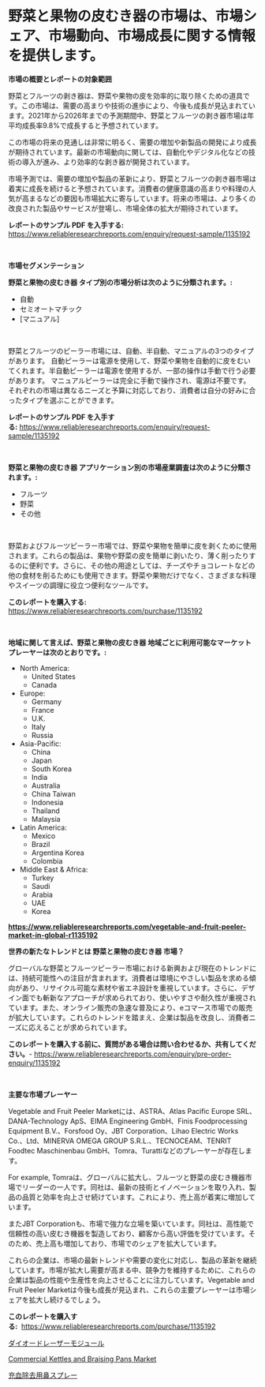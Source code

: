 <p><h1>野菜と果物の皮むき器の市場は、市場シェア、市場動向、市場成長に関する情報を提供します。</h1></p><p><strong>市場の概要とレポートの対象範囲</strong></p>
<p><p>野菜とフルーツの剥き器は、野菜や果物の皮を効率的に取り除くための道具です。この市場は、需要の高まりや技術の進歩により、今後も成長が見込まれています。2021年から2026年までの予測期間中、野菜とフルーツの剥き器市場は年平均成長率9.8%で成長すると予想されています。</p><p>この市場の将来の見通しは非常に明るく、需要の増加や新製品の開発により成長が期待されています。最新の市場動向に関しては、自動化やデジタル化などの技術の導入が進み、より効率的な剥き器が開発されています。</p><p>市場予測では、需要の増加や製品の革新により、野菜とフルーツの剥き器市場は着実に成長を続けると予想されています。消費者の健康意識の高まりや料理の人気が高まるなどの要因も市場拡大に寄与しています。将来の市場は、より多くの改良された製品やサービスが登場し、市場全体の拡大が期待されています。</p></p>
<p><strong>レポートのサンプル PDF を入手する:</strong> <a href="https://www.reliableresearchreports.com/enquiry/request-sample/1135192">https://www.reliableresearchreports.com/enquiry/request-sample/1135192</a></p>
<p>&nbsp;</p>
<p><strong>市場セグメンテーション</strong></p>
<p><strong>野菜と果物の皮むき器 タイプ別の市場分析は次のように分類されます。:</strong></p>
<p><ul><li>自動</li><li>セミオートマチック</li><li>[マニュアル]</li></ul></p>
<p>&nbsp;</p>
<p><p>野菜とフルーツのピーラー市場には、自動、半自動、マニュアルの3つのタイプがあります。 自動ピーラーは電源を使用して、野菜や果物を自動的に皮をむいてくれます。半自動ピーラーは電源を使用するが、一部の操作は手動で行う必要があります。 マニュアルピーラーは完全に手動で操作され、電源は不要です。 それぞれの市場は異なるニーズと予算に対応しており、消費者は自分の好みに合ったタイプを選ぶことができます。</p></p>
<p><strong>レポートのサンプル PDF を入手する:</strong>&nbsp;<a href="https://www.reliableresearchreports.com/enquiry/request-sample/1135192">https://www.reliableresearchreports.com/enquiry/request-sample/1135192</a></p>
<p>&nbsp;</p>
<p><strong> 野菜と果物の皮むき器 アプリケーション別の市場産業調査は次のように分類されます。:</strong></p>
<p><ul><li>フルーツ</li><li>野菜</li><li>その他</li></ul></p>
<p>&nbsp;</p>
<p><p>野菜およびフルーツピーラー市場では、野菜や果物を簡単に皮を剥くために使用されます。これらの製品は、果物や野菜の皮を簡単に剥いたり、薄く削ったりするのに便利です。さらに、その他の用途としては、チーズやチョコレートなどの他の食材を削るためにも使用できます。野菜や果物だけでなく、さまざまな料理やスイーツの調理に役立つ便利なツールです。</p></p>
<p><strong>このレポートを購入する:</strong>&nbsp; <a href="https://www.reliableresearchreports.com/purchase/1135192">https://www.reliableresearchreports.com/purchase/1135192</a></p>
<p>&nbsp;</p>
<p><strong>地域に関して言えば、野菜と果物の皮むき器 地域ごとに利用可能なマーケットプレーヤーは次のとおりです。:</strong></p>
<p><ul>
    <li>
        North America:
        <ul>
            <li>United States</li>
            <li>Canada</li>
        </ul>
    </li>
    <li>
        Europe:
        <ul>
            <li>Germany</li>
            <li>France</li>
            <li>U.K.</li>
            <li>Italy</li>
            <li>Russia</li>
        </ul>
    </li>
    <li>
        Asia-Pacific:
        <ul>
            <li>China</li>
            <li>Japan</li>
            <li>South Korea</li>
            <li>India</li>
            <li>Australia</li>
            <li>China Taiwan</li>
            <li>Indonesia</li>
            <li>Thailand</li>
            <li>Malaysia</li>
        </ul>
    </li>
    <li>
        Latin America:
        <ul>
            <li>Mexico</li>
            <li>Brazil</li>
            <li>Argentina Korea</li>
            <li>Colombia</li>
        </ul>
    </li>
    <li>
        Middle East & Africa:
        <ul>
            <li>Turkey</li>
            <li>Saudi</li>
            <li>Arabia</li>
            <li>UAE</li>
            <li>Korea</li>
        </ul>
    </li>
    </ul></p>
<p><strong><a href="https://www.reliableresearchreports.com/vegetable-and-fruit-peeler-market-in-global-r1135192">https://www.reliableresearchreports.com/vegetable-and-fruit-peeler-market-in-global-r1135192</a></strong>&nbsp;</p>
<p><strong>世界の新たなトレンドとは 野菜と果物の皮むき器 市場？</strong></p>
<p><p>グローバルな野菜とフルーツピーラー市場における新興および現在のトレンドには、持続可能性への注目が含まれます。消費者は環境にやさしい製品を求める傾向があり、リサイクル可能な素材や省エネ設計を重視しています。さらに、デザイン面でも斬新なアプローチが求められており、使いやすさや耐久性が重視されています。また、オンライン販売の急速な普及により、eコマース市場での販売が拡大しています。これらのトレンドを踏まえ、企業は製品を改良し、消費者ニーズに応えることが求められています。</p></p>
<p><strong>このレポートを購入する前に、質問がある場合は問い合わせるか、共有してください。</strong>- <a href="https://www.reliableresearchreports.com/enquiry/pre-order-enquiry/1135192">https://www.reliableresearchreports.com/enquiry/pre-order-enquiry/1135192</a></p>
<p>&nbsp;</p>
<p><strong>主要な市場プレーヤー</strong></p>
<p><p>Vegetable and Fruit Peeler Marketには、ASTRA、Atlas Pacific Europe SRL、DANA-Technology ApS、EIMA Engineering GmbH、Finis Foodprocessing Equipment B.V.、Forsfood Oy、JBT Corporation、Lihao Electric Works Co.、Ltd、MINERVA OMEGA GROUP S.R.L.、TECNOCEAM、TENRIT Foodtec Maschinenbau GmbH、Tomra、Turattiなどのプレーヤーが存在します。</p><p>For example, Tomraは、グローバルに拡大し、フルーツと野菜の皮むき機器市場でリーダーの一人です。同社は、最新の技術とイノベーションを取り入れ、製品の品質と効率を向上させ続けています。これにより、売上高が着実に増加しています。</p><p>またJBT Corporationも、市場で強力な立場を築いています。同社は、高性能で信頼性の高い皮むき機器を製造しており、顧客から高い評価を受けています。そのため、売上高も増加しており、市場でのシェアを拡大しています。</p><p>これらの企業は、市場の最新トレンドや需要の変化に対応し、製品の革新を継続しています。市場が拡大し需要が高まる中、競争力を維持するために、これらの企業は製品の性能や生産性を向上させることに注力しています。Vegetable and Fruit Peeler Marketは今後も成長が見込まれ、これらの主要プレーヤーは市場シェアを拡大し続けるでしょう。</p></p>
<p><strong>このレポートを購入する:</strong>&nbsp;&nbsp;<a href="https://www.reliableresearchreports.com/purchase/1135192">https://www.reliableresearchreports.com/purchase/1135192</a></p>
<p><p><a href="https://github.com/joaejkdzgyljvo6/Market-Research-Report-List-1/blob/main/331964926291.md">ダイオードレーザーモジュール</a></p><p><a href="https://view.publitas.com/reportprime-1/commercial-kettles-and-braising-pans-market-trends-and-market-analysis-forecasted-for-period-2024-2031/">Commercial Kettles and Braising Pans Market</a></p><p><a href="https://github.com/ppmazlotr77499/Market-Research-Report-List-1/blob/main/525505726292.md">充血除去用鼻スプレー</a></p></p>